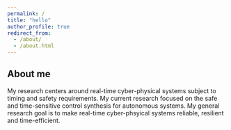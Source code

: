 ```yaml
---
permalink: /
title: "hello"
author_profile: true
redirect_from: 
  - /about/
  - /about.html
---
```

About me
------ 
My research centers around real-time cyber-physical systems subject to timing and safety requirements. My current research focused on the safe and time-sensitive control synthesis for autonomous systems. My general research goal is to make real-time cyber-phsyical systems reliable, resilient and time-efficient.



<!-- Hey, cool website template! How did you build it?
------
I barely did anything. I used a github template called Academic Pages that can be found [here](https://academicpages.github.io/markdown/). There is also a [wiki](https://github.com/academicpages/academicpages.github.io/wiki), a [discussion board on GitHub](https://github.com/academicpages/academicpages.github.io/discussions), and [guides for the Minimal Mistakes theme](https://mmistakes.github.io/minimal-mistakes/docs/configuration/) that this theme was based on. -->
